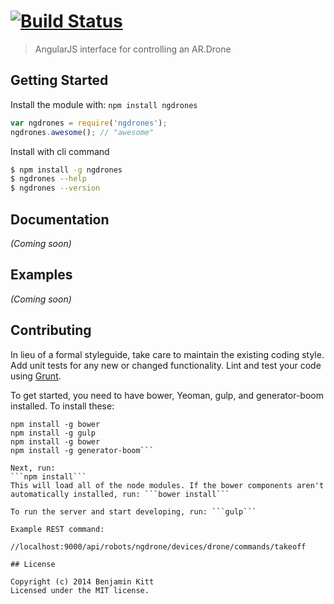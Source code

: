 #  [![Build Status](https://secure.travis-ci.org/ngdrones/ngdrones.png?branch=master)](http://travis-ci.org/ngdrones/ngdrones)

> AngularJS interface for controlling an AR.Drone


## Getting Started

Install the module with: `npm install ngdrones`

```js
var ngdrones = require('ngdrones');
ngdrones.awesome(); // "awesome"
```

Install with cli command

```sh
$ npm install -g ngdrones
$ ngdrones --help
$ ngdrones --version
```




## Documentation

_(Coming soon)_


## Examples

_(Coming soon)_


## Contributing

In lieu of a formal styleguide, take care to maintain the existing coding style. Add unit tests for any new or changed functionality. Lint and test your code using [Grunt](http://gruntjs.com).

To get started, you need to have bower, Yeoman, gulp, and generator-boom installed. To install these:

```npm install -g yo
npm install -g bower
npm install -g gulp
npm install -g bower
npm install -g generator-boom```

Next, run:
```npm install```
This will load all of the node modules. If the bower components aren't automatically installed, run: ```bower install```

To run the server and start developing, run: ```gulp```

Example REST command:

//localhost:9000/api/robots/ngdrone/devices/drone/commands/takeoff

## License

Copyright (c) 2014 Benjamin Kitt  
Licensed under the MIT license.
